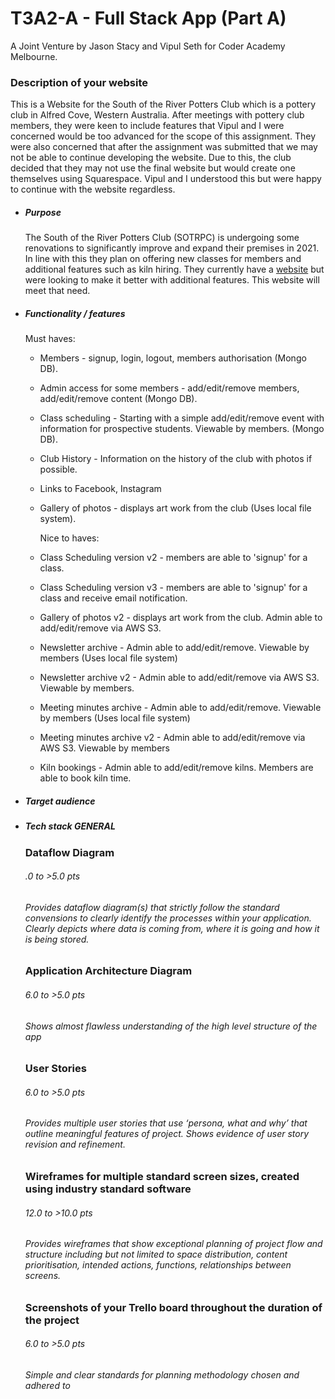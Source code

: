 # T3A2-A - Full Stack App (Part A)

A Joint Venture by Jason Stacy and Vipul Seth for Coder Academy Melbourne.





### Description of your website

This is a Website for the South of the River Potters Club which is a pottery club in Alfred Cove, Western Australia. After meetings with pottery club members, they were keen to include features that Vipul and I were concerned would be too advanced for the scope of this assignment. They were also concerned that after the assignment was submitted that we may not be able to continue developing the website. Due to this, the club decided that they may not use the final website but would create one themselves using Squarespace. Vipul and I understood this but were happy to continue with the website regardless. 

- ##### Purpose

  The South of the River Potters Club (SOTRPC) is undergoing some renovations to significantly improve and expand their premises in 2021. In line with this they plan on offering new classes for members and additional features such as kiln hiring. They currently have a [website](http://members.iinet.net.au/~atwelart/SORPC/index.html) but were looking to make it better with additional features. This website will meet that need. 

- ##### Functionality / features

  Must haves:

  - Members - signup, login, logout, members authorisation (Mongo DB).

  - Admin access for some members - add/edit/remove members, add/edit/remove content (Mongo DB).

  - Class scheduling - Starting with a simple add/edit/remove event with information for prospective students. Viewable by members. (Mongo DB).

  - Club History - Information on the history of the club with photos if possible.

  - Links to Facebook, Instagram

  - Gallery of photos - displays art work from the club (Uses local file system).

    

    Nice to haves:

  - Class Scheduling version v2 - members are able to 'signup' for a class. 

  - Class Scheduling version v3 - members are able to 'signup' for a class and receive email notification. 

  - Gallery of photos v2 - displays art work from the club. Admin able to add/edit/remove via AWS S3.

  - Newsletter archive -  Admin able to add/edit/remove. Viewable by members (Uses local file system)

  - Newsletter archive v2 - Admin able to add/edit/remove via AWS S3. Viewable by members.

  - Meeting minutes archive -  Admin able to add/edit/remove. Viewable by members (Uses local file system)

  - Meeting minutes archive v2 -  Admin able to add/edit/remove via AWS S3. Viewable by members

  - Kiln bookings -  Admin able to add/edit/remove kilns. Members are able to book kiln time.
    

- ##### Target audience

- ##### Tech stack 	GENERAL

  

  

  ### Dataflow Diagram 

  ###### .0                  to >5.0 pts                

  ###### Provides dataflow diagram(s) that strictly follow the standard convensions to  clearly identify the processes within your application. Clearly depicts  where data is coming from, where it is going and how it is being stored.

  

  

  ### Application Architecture Diagram

  ######                   6.0                  to >5.0 pts                

  ###### Shows almost flawless understanding of the high level structure of the app

  

  ### User Stories

  ######                   6.0                  to >5.0 pts                

  ###### Provides multiple user stories that use ‘persona, what and why’ that outline  meaningful features of project. Shows evidence of user story revision  and refinement.

  

  ### Wireframes for multiple standard screen sizes, created using industry standard software 

  ######                   12.0                  to >10.0 pts                

  ###### Provides wireframes that show exceptional planning of project flow and structure including but not limited to space distribution, content  prioritisation, intended actions, functions, relationships between  screens.

  

  ### Screenshots of your Trello board throughout the duration of the project

  ######                   6.0                  to >5.0 pts                

  ###### Simple and clear standards for planning methodology chosen and adhered to